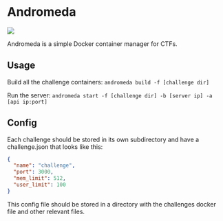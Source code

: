 # Andromeda

![](https://github.com/ractf/andromeda/workflows/Build%20Container/badge.svg)

Andromeda is a simple Docker container manager for CTFs.

## Usage

Build all the challenge containers:
```andromeda build -f [challenge dir]```

Run the server:
```andromeda start -f [challenge dir] -b [server ip] -a [api ip:port]```

## Config

Each challenge should be stored in its own subdirectory and have a challenge.json that looks like this:

```json
{
  "name": "challenge",
  "port": 3000,
  "mem_limit": 512,
  "user_limit": 100
}
```

This config file should be stored in a directory with the challenges docker file and other relevant files.
